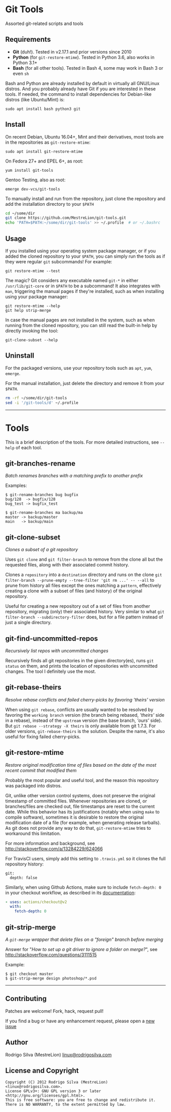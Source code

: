 Git Tools
=========

Assorted git-related scripts and tools


Requirements
------------

- **Git** (duh!). Tested in v2.17.1 and prior versions since 2010
- **Python** (for `git-restore-mtime`). Tested in Python 3.6, also works in Python 3.1+
- **Bash** (for all other tools). Tested in Bash 4, some may work in Bash 3 or even `sh`

Bash and Python are already installed by default in virtually all GNU/Linux distros.
And you probably already have Git if you are interested in these tools.
If needed, the command to install dependencies for Debian-like distros (like Ubuntu/Mint) is:

	sudo apt install bash python3 git

Install
-------

On recent Debian, Ubuntu 16.04+, Mint and their derivatives, most tools are in the repositories as `git-restore-mtime`:

	sudo apt install git-restore-mtime

On Fedora 27+ and EPEL 6+, as root:

	yum install git-tools

Gentoo Testing, also as root:

	emerge dev-vcs/git-tools

To manually install and run from the repository, just clone the repository and add the installation directory to your `$PATH`
```sh
cd ~/some/dir
git clone https://github.com/MestreLion/git-tools.git
echo 'PATH=$PATH:~/some/dir/git-tools' >> ~/.profile  # or ~/.bashrc
```

Usage
-----

If you installed using your operating system package manager, or if you added the cloned repository to your `$PATH`,
you can simply run the tools as if they were regular `git` subcommands! For example:

    git restore-mtime --test

The magic? Git considers any executable named `git-*` in either `/usr/lib/git-core` or in `$PATH` to be a subcommand!
It also integrates with `man`, triggering the manual pages if they're installed, such as when installing using your package manager:

    git restore-mtime --help
    git help strip-merge

In case the manual pages are not installed in the system, such as when running from the cloned repository,
you can still read the built-in help by directly invoking the tool:

    git-clone-subset --help


Uninstall
---------

For the packaged versions, use your repository tools such as `apt`, `yum`, `emerge`.

For the manual installation, just delete the directory and remove it from your `$PATH`.
```sh
rm -rf ~/some/dir/git-tools
sed -i '/git-tools/d' ~/.profile
```
---

Tools
=====

This is a brief description of the tools. For more detailed instructions, see `--help` of each tool.

git-branches-rename
-------------------

*Batch renames branches with a matching prefix to another prefix*

Examples:

	$ git-rename-branches bug bugfix
	bug/128  -> bugfix/128
	bug_test -> bugfix_test

	$ git-rename-branches ma backup/ma
	master -> backup/master
	main   -> backup/main


git-clone-subset
----------------

*Clones a subset of a git repository*

Uses `git clone` and `git filter-branch` to remove from the clone all but the requested files, along with their associated commit history.

Clones a `repository` into a `destination` directory and runs on the clone `git filter-branch --prune-empty --tree-filter 'git rm ...' -- --all`
to prune from history all files except the ones matching a `pattern`, effectively creating a clone with a subset of files (and history)
of the original repository.

Useful for creating a new repository out of a set of files from another repository, migrating (only) their associated history.
Very similar to what `git filter-branch --subdirectory-filter` does, but for a file pattern instead of just a single directory.


git-find-uncommitted-repos
--------------------------

*Recursively list repos with uncommitted changes*

Recursively finds all git repositories in the given directory(es), runs `git status` on them,
and prints the location of repositories with uncommitted changes. The tool I definitely use the most.


git-rebase-theirs
-----------------

*Resolve rebase conflicts and failed cherry-picks by favoring 'theirs' version*

When using `git rebase`, conflicts are usually wanted to be resolved by favoring the `working branch` version
(the branch being rebased, *'theirs'* side in a rebase), instead of the `upstream` version (the base branch, *'ours'* side).
But `git rebase --strategy -X theirs` is only available from git 1.7.3. For older versions, `git-rebase-theirs` is the solution.
Despite the name, it's also useful for fixing failed cherry-picks.


git-restore-mtime
-----------------

*Restore original modification time of files based on the date of the most recent commit that modified them*

Probably the most popular and useful tool, and the reason this repository was packaged into distros.

Git, unlike other version control systems, does not preserve the original timestamp of committed files.
Whenever repositories are cloned, or branches/files are checked out, file timestamps are reset to the current date.
While this behavior has its justifications (notably when using `make` to compile software),
sometimes it is desirable to restore the original modification date of a file (for example, when generating release tarballs).
As git does not provide any way to do that, `git-restore-mtime` tries to workaround this limitation.

For more information and background, see http://stackoverflow.com/a/13284229/624066

For TravisCI users, simply add this setting to `.travis.yml` so it clones the full repository history:
```
git:
  depth: false
```

Similarly, when using Github Actions, make sure to include `fetch-depth: 0` in your checkout workflow,
as described in its [documentation](https://github.com/actions/checkout#Fetch-all-history-for-all-tags-and-branches):

```yaml
- uses: actions/checkout@v2
  with:
    fetch-depth: 0
```


git-strip-merge
---------------

*A `git-merge` wrapper that delete files on a "foreign" branch before merging*

Answer for "*How to set up a git driver to ignore a folder on merge?*", see http://stackoverflow.com/questions/3111515

Example:
```
$ git checkout master
$ git-strip-merge design photoshop/*.psd
```
---

Contributing
------------

Patches are welcome! Fork, hack, request pull!

If you find a bug or have any enhancement request, please open a [new issue](https://github.com/MestreLion/git-tools/issues/new)


Author
------

Rodrigo Silva (MestreLion) <linux@rodrigosilva.com>

License and Copyright
---------------------
```
Copyright (C) 2012 Rodrigo Silva (MestreLion) <linux@rodrigosilva.com>.
License GPLv3+: GNU GPL version 3 or later <http://gnu.org/licenses/gpl.html>.
This is free software: you are free to change and redistribute it.
There is NO WARRANTY, to the extent permitted by law.
```
